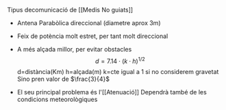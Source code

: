 Tipus decomunicació de [[Medis No guiats]] 

- Antena Parabòlica direccional (diametre aprox 3m)
-  Feix de potència molt estret, per tant molt direccional
- A més alçada millor, per evitar obstacles
$$
d=7.14 \cdot (k \cdot h)^{1/2}
$$
d=distància(Km)
h=alçada(m)
k=cte igual a 1 si no considerem gravetat
	Sino pren valor de $\frac{3}{4}$

- El seu principal problema és l'[[Atenuació]]
	Dependrà també de les condicions meteorològiques